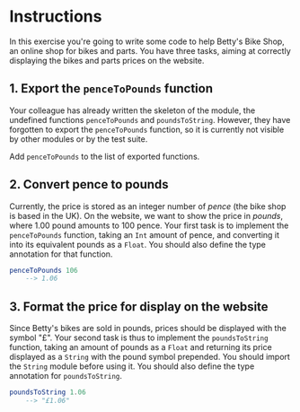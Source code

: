# Instructions

In this exercise you're going to write some code to help Betty's Bike Shop, an online shop for bikes and parts.
You have three tasks, aiming at correctly displaying the bikes and parts prices on the website.

## 1. Export the `penceToPounds` function

Your colleague has already written the skeleton of the module, the undefined functions `penceToPounds` and `poundsToString`.
However, they have forgotten to export the `penceToPounds` function, so it is currently not visible by other modules or by the test suite.

Add `penceToPounds` to the list of exported functions.

## 2. Convert pence to pounds

Currently, the price is stored as an integer number of *pence* (the bike shop is based in the UK).
On the website, we want to show the price in *pounds*, where 1.00 pound amounts to 100 pence.
Your first task is to implement the `penceToPounds` function, taking an `Int` amount of pence, and converting it into its equivalent pounds as a `Float`.
You should also define the type annotation for that function.

```elm
penceToPounds 106
    --> 1.06
```

## 3. Format the price for display on the website

Since Betty's bikes are sold in pounds, prices should be displayed with the symbol "£".
Your second task is thus to implement the `poundsToString` function, taking an amount of pounds as a `Float` and returning its price displayed as a `String` with the pound symbol prepended.
You should import the `String` module before using it.
You should also define the type annotation for `poundsToString`.

```elm
poundsToString 1.06
    --> "£1.06"
```
